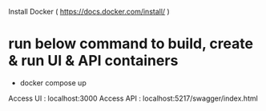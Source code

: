 Install Docker ( https://docs.docker.com/install/ )

# run below command to build, create & run UI & API containers
- docker compose up


Access UI : localhost:3000
Access API : localhost:5217/swagger/index.html
